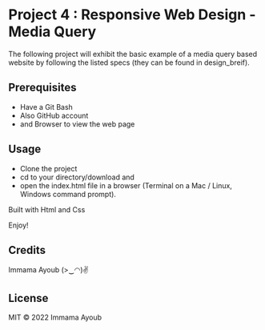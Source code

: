 
#   Project 4 : Responsive Web Design - Media Query

 The following project will exhibit the basic example of a media query based website by following the listed specs (they can be found in design_breif).

## Prerequisites
 - Have a Git Bash
 - Also GitHub account
 - and Browser to view the web page
## Usage
 - Clone the project
 - cd to your directory/download and
 - open the index.html file in a browser (Terminal on a Mac / Linux, Windows command prompt).

Built with Html and Css

Enjoy!

## Credits
Immama Ayoub (>‿◠)✌

## License
MIT © 2022 Immama Ayoub
